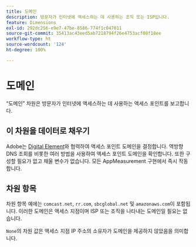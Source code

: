 ```yaml
---
title: 도메인
description: 방문자가 인터넷에 액세스하는 데 사용하는 조직 또는 ISP입니다.
feature: Dimensions
exl-id: 292dc256-e9e7-47be-8586-774f1c047011
source-git-commit: 35413ac43eed5ab7218794f26e4753acf08f18ee
workflow-type: ht
source-wordcount: '124'
ht-degree: 100%

---
```


# 도메인

“도메인” 차원은 방문자가 인터넷에 액세스하는 데 사용하는 액세스 포인트를 보고합니다.

## 이 차원을 데이터로 채우기

Adobe는 [Digital Element](https://www.digitalelement.com/)와 협력하여 액세스 포인트 도메인을 결정합니다. 역방향 DNS 조회를 비롯한 여러 방법을 사용하여 액세스 포인트 도메인을 확인합니다. 또한 구성할 필요가 없고 채울 변수가 없습니다. 모든 AppMeasurement 구현에서 즉시 작동합니다.

## 차원 항목

차원 항목 예에는 `comcast.net`, `rr.com`, `sbcglobal.net` 및 `amazonaws.com`이 포함됩니다. 이러한 도메인은 액세스 지점이며 ISP 또는 조직을 나타내는 도메인일 필요는 없습니다.

`None`의 차원 값은 액세스 지점 IP 주소의 소유자가 도메인을 제공하지 않았음을 의미합니다.
